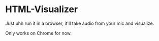 # HTML-Visualizer

Just uhh run it in a browser, it'll take audio from your mic and visualize.

Only works on Chrome for now.
